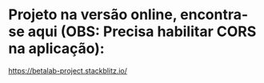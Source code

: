 # Projeto na versão online, encontra-se aqui (OBS: Precisa habilitar CORS na aplicação):

https://betalab-project.stackblitz.io/


